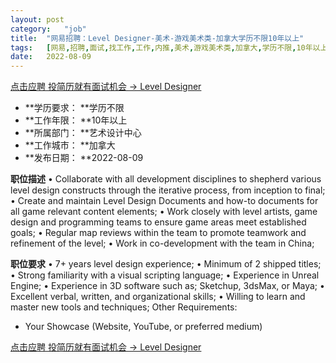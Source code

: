 ```yaml
---
layout:	post
category:	"job"
title:	"网易招聘：Level Designer-美术-游戏美术类-加拿大学历不限10年以上"
tags:	[网易,招聘,面试,找工作,工作,内推,美术,游戏美术类,加拿大,学历不限,10年以上]
date:	2022-08-09
---
```


[点击应聘 投简历就有面试机会 -> Level Designer](http://mobile.bole.netease.com/bole/boleDetail?id=41956&employeeId=346f03c3cda5f04c&key=all)



- **学历要求： **学历不限
- **工作年限： **10年以上
- **所属部门： **艺术设计中心
- **工作城市： **加拿大
- **发布日期： **2022-08-09



**职位描述**
• Collaborate with all development disciplines to shepherd various level design constructs through the iterative process, from inception to final;
• Create and maintain Level Design Documents and how-to documents for all game relevant content elements;
• Work closely with level artists, game design and programming teams to ensure game areas meet established goals;
• Regular map reviews within the team to promote teamwork and refinement of the level;
• Work in co-development with the team in China; 



**职位要求**
• 7+ years level design experience;
• Minimum of 2 shipped titles;
• Strong familiarity with a visual scripting language;
• Experience in Unreal Engine;
• Experience in 3D software such as; Sketchup, 3dsMax, or Maya;
• Excellent verbal, written, and organizational skills;
• Willing to learn and master new tools and techniques;
Other Requirements:
- Your Showcase (Website, YouTube, or preferred medium)




[点击应聘 投简历就有面试机会 -> Level Designer](http://mobile.bole.netease.com/bole/boleDetail?id=41956&employeeId=346f03c3cda5f04c&key=all)
